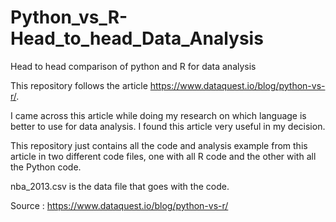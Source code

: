 # Python_vs_R-Head_to_head_Data_Analysis
Head to head comparison of python and R for data analysis

This repository follows the article https://www.dataquest.io/blog/python-vs-r/.

I came across this article while doing my research on which language is better to use for data analysis.
I found this article very useful in my decision.

This repository just contains all the code and analysis example from this article in two different code files, one with all R code and the other with all the Python code.

nba_2013.csv is the data file that goes with the code.

Source : https://www.dataquest.io/blog/python-vs-r/
